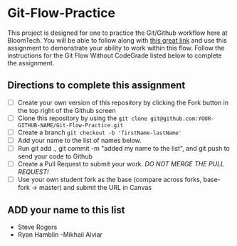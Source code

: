 # Git-Flow-Practice

This project is designed for one to practice the Git/Github workflow here at BloomTech. You will be able to follow along with [this great link](https://bloomtech.notion.site/bloomtech/BloomTech-Git-Flow-Step-by-step-269f68ae3bf64eb689a8328715a179f9) and use this assignment to demonstrate your ability to work within this flow. Follow the instructions for the Git Flow Without CodeGrade listed below to complete the assignment.

## Directions to complete this assignment

- [ ] Create your own version of this repository by clicking the Fork button in the top right of the Github screen
- [ ] Clone this repository by using the `git clone git@github.com:YOUR-GITHUB-NAME/Git-Flow-Practice.git`
- [ ] Create a branch `git checkout -b 'firstName-lastName'`
- [ ] Add your name to the list of names below.
- [ ] Run git add ., git commit -m "added my name to the list", and git push to send your code to Github
- [ ] Create a Pull Request to submit your work. *DO NOT MERGE THE PULL REQUEST!*
- [ ] Use your own student fork as the base (compare across forks, base-fork -> master) and submit the URL in Canvas

## ADD your name to this list

- Steve Rogers
- Ryan Hamblin
-Mikhail Alviar